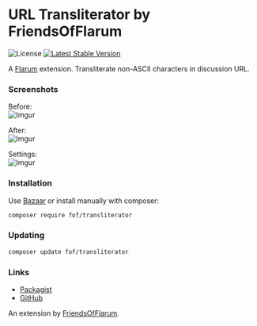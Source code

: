 # URL Transliterator by FriendsOfFlarum

![License](https://img.shields.io/badge/license-MIT-blue.svg) [![Latest Stable Version](https://img.shields.io/packagist/v/fof/transliterator.svg)](https://packagist.org/packages/fof/transliterator)

A [Flarum](http://flarum.org) extension. Transliterate non-ASCII characters in discussion URL.

### Screenshots

Before:  
![Imgur](https://i.imgur.com/Lng2CHh.jpg)
  
After:  
![Imgur](https://i.imgur.com/RGfQ4Q6.jpg)
  
Settings:  
![Imgur](https://i.imgur.com/HbFWQeC.jpg)

### Installation

Use [Bazaar](https://discuss.flarum.org/d/5151-flagrow-bazaar-the-extension-marketplace) or install manually with composer:

```sh
composer require fof/transliterator
```

### Updating

```sh
composer update fof/transliterator
```

### Links

- [Packagist](https://packagist.org/packages/fof/transliterator)
- [GitHub](https://github.com/FriendsOfFlarum/transliterator)

An extension by [FriendsOfFlarum](https://github.com/FriendsOfFlarum).
